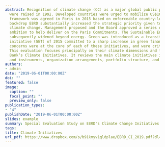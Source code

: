```yaml
---
abstract: Recognition of climate change (CC) as a major global public policy challenge has grown since key concerns 
  were raised in 1992. Developed countries were urged to mobilize US$100bn annually by 2020 and a comprehensive 
  framework was agreed in Paris in 2015 based on enforceable country-level commitments to carbon targets. Against this 
  backdrop EBRD substantially increased the strategic priority given to work on sustainability and, more specifically, 
  climate change. Management proposed and the Board approved a series of major programmes built around the Bank’s growing
  ambition to help deliver on the Paris Commitments. The Sustainable Energy Initiative (SEI) was approved in 2006 and 
  subsequently widened beyond energy. Green was introduced as a transition priority, and the Green Economy Transition 
  initiative (GET) of 2015 committed to a sharp increase in green finance as a share of bank investment. Climate-related
  concerns were at the core of each of these initiatives, and were critical in gaining the strong support of shareholders. 
  This evaluation focuses principally on their climate dimensions and for this reason refers to them collectively as the 
  Bank’s Climate Initiatives. It reviews the main climate initiatives in terms of strategic objectives, operational focus 
  and instruments, organization arrangements, portfolio structure, and performance.
authors:
- admin
date: "2019-06-01T00:00:00Z"
doi: ""
featured: false
image:
  caption: ""
  focal_point: ""
  preview_only: false
publication_types:
- "4"
publishDate: "2019-06-01T00:00:00Z"
slides: example
summary: Special Evaluation Study on EBRD's Climate Change Initiatives.
tags:
title: Climate Initiatives
url_pdf: https://www.dropbox.com/s/b91kmyv1qldplae/EBRD_CI_2019.pdf?dl=0
---
```




